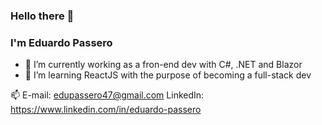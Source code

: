 ### Hello there 👋 
### I'm Eduardo Passero


- 🔭 I’m currently working as a fron-end dev with C#, .NET and Blazor
- 🌱 I’m learning ReactJS with the purpose of becoming a full-stack dev


📫 E-mail: edupassero47@gmail.com
    LinkedIn: https://www.linkedin.com/in/eduardo-passero
